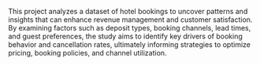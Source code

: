 This project analyzes a dataset of hotel bookings to uncover patterns and insights that can enhance revenue management and customer satisfaction. 
By examining factors such as deposit types, booking channels, lead times, and guest preferences, 
the study aims to identify key drivers of booking behavior and cancellation rates, ultimately informing strategies to optimize pricing, booking policies, and channel utilization.
